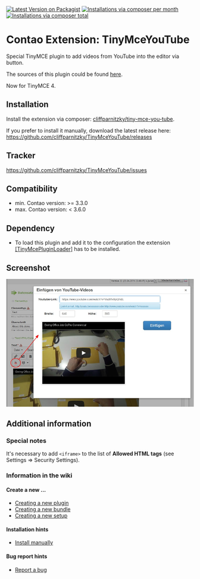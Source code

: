 [![Latest Version on Packagist](http://img.shields.io/packagist/v/cliffparnitzky/tiny-mce-you-tube.svg?style=flat)](https://packagist.org/packages/cliffparnitzky/tiny-mce-you-tube)
[![Installations via composer per month](http://img.shields.io/packagist/dm/cliffparnitzky/tiny-mce-you-tube.svg?style=flat)](https://packagist.org/packages/cliffparnitzky/tiny-mce-you-tube)
[![Installations via composer total](http://img.shields.io/packagist/dt/cliffparnitzky/tiny-mce-you-tube.svg?style=flat)](https://packagist.org/packages/cliffparnitzky/tiny-mce-you-tube)

Contao Extension: TinyMceYouTube
================================

Special TinyMCE plugin to add videos from YouTube into the editor via button.

The sources of this plugin could be found [here](https://github.com/gtraxx/tinymce-plugin-youtube).

Now for TinyMCE 4.


Installation
------------

Install the extension via composer: [cliffparnitzky/tiny-mce-you-tube](https://packagist.org/packages/cliffparnitzky/tiny-mce-you-tube).

If you prefer to install it manually, download the latest release here: https://github.com/cliffparnitzky/TinyMceYouTube/releases


Tracker
-------

https://github.com/cliffparnitzky/TinyMceYouTube/issues


Compatibility
-------------

- min. Contao version: >= 3.3.0
- max. Contao version: <  3.6.0


Dependency
----------

- To load this plugin and add it to the configuration the extension [[TinyMcePluginLoader]](https://github.com/cliffparnitzky/TinyMcePluginLoader) has to be installed.


Screenshot
----------

![Screenshot](screenshot.jpg)


Additional information
----------------------

### Special notes

It's necessary to add `<iframe>` to the list of **Allowed HTML tags** (see Settings => Security Settings).

### Information in the wiki

#### Create a new ...

* [Creating a new plugin](https://github.com/cliffparnitzky/TinyMcePluginLoader/wiki/Creating-a-new-plugin)
* [Creating a new bundle](https://github.com/cliffparnitzky/TinyMcePluginLoader/wiki/Creating-a-new-bundle)
* [Creating a new setup](https://github.com/cliffparnitzky/TinyMcePluginLoader/wiki/Creating-a-new-setup)

#### Installation hints
* [Install manually](https://github.com/cliffparnitzky/TinyMcePluginLoader/wiki/Install-manually)

#### Bug report hints

* [Report a bug](https://github.com/cliffparnitzky/TinyMcePluginLoader/wiki/Report-a-bug)
